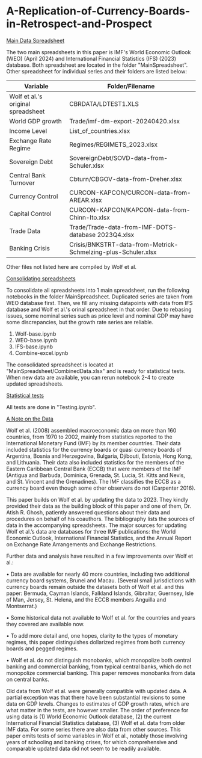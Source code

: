 # A-Replication-of-Currency-Boards-in-Retrospect-and-Prospect

<ins>Main Data Spreadsheet</ins>

The two main spreadsheets in this paper is IMF's World Economic Outlook (WEO) (April 2024) and International Financial Statistics (IFS) (2023) database. Both spreadsheet are located in the folder "MainSpreadsheet". Other spreadsheet for individual series and their folders are listed below:

| Variable                           | Folder/Filename                                               |
| -----------------------------------| --------------------------------------------------------------|
| Wolf et al.'s original spreadsheet | CBRDATA/LDTEST1.XLS                                           |
| World GDP growth                   | Trade/imf-dm-export-20240420.xlsx                             |
| Income Level                       | List_of_countries.xlsx                                        |
| Exchange Rate Regime               | Regimes/REGIMETS_2023.xlsx                                    |
| Sovereign Debt                     | SovereignDebt/SOVD-data-from-Schuler.xlsx                     |
| Central Bank Turnover              | Cbturn/CBGOV-data-from-Dreher.xlsx                            |
| Currency Control                   | CURCON-KAPCON/CURCON-data-from-AREAR.xlsx                     |
| Capital Control                    | CURCON-KAPCON/KAPCON-data-from-Chinn-Ito.xlsx                 |
| Trade Data                         | Trade/Trade-data-from-IMF-DOTS-database 2023Q4.xlsx           |
| Banking Crisis                     | Crisis/BNKSTRT-data-from-Metrick-Schmelzing-plus-Schuler.xlsx |

Other files not listed here are compiled by Wolf et al.

<ins>Consolidating spreadsheets</ins>

To consolidate all spreadsheets into 1 main spreadsheet, run the following notebooks in the folder MainSpreadsheet. Duplicated series are taken from WEO database first. Then, we fill any missing datapoints with data from IFS database and Wolf et al.'s orinal spreadsheet in that order. Due to rebasing issues, some nominal series such as price level and nominal GDP may have some discrepancies, but the growth rate series are reliable.

1. Wolf-base.ipynb
2. WEO-base.ipynb
3. IFS-base.ipynb
4. Combine-excel.ipynb

The consolidated spreadsheet is located at "MainSpreadsheet/CombinedData.xlsx" and is ready for statistical tests. When new data are available, you can rerun notebook 2-4 to create updated spreadsheets.

<ins>Statistical tests</ins>

All tests are done in "Testing.ipynb".

<ins>A Note on the Data</ins>

Wolf et al. (2008) assembled macroeconomic data on more than 160 countries, from 1970 to 2002, mainly from statistics reported to the International Monetary Fund (IMF) by its member countries. Their data included statistics for the currency boards or quasi currency boards of Argentina, Bosnia and Herzegovina, Bulgaria, Djibouti, Estonia, Hong Kong, and Lithuania. Their data also included statistics for the members of the Eastern Caribbean Central Bank (ECCB) that were members of the IMF (Antigua and Barbuda, Dominica, Grenada, St. Lucia, St. Kitts and Nevis, and St. Vincent and the Grenadines). The IMF classifies the ECCB as a currency board even though some other observers do not (Carpenter 2016).

This paper builds on Wolf et al. by updating the data to 2023. They kindly provided their data as the building block of this paper and one of them, Dr. Atish R. Ghosh, patiently answered questions about their data and procedures on behalf of his coauthors. The bibliography lists the sources of data in the accompanying spreadsheets. The major sources for updating Wolf et al.’s data are databases for three IMF publications: the World Economic Outlook, International Financial Statistics, and the Annual Report on Exchange Rate Arrangements and Exchange Restrictions.

 Further data and analysis have resulted in a few improvements over Wolf et al.:

•	Data are available for nearly 40 more countries, including two additional currency board systems, Brunei and Macau. (Several small jurisdictions with currency boards remain outside the datasets both of Wolf et al. and this paper: Bermuda, Cayman Islands, Falkland Islands, Gibraltar, Guernsey, Isle of Man, Jersey, St. Helena, and the ECCB members Anguilla and Montserrat.)

•	Some historical data not available to Wolf et al. for the countries and years they covered are available now.

•	To add more detail and, one hopes, clarity to the types of monetary regimes, this paper distinguishes dollarized regimes from both currency boards and pegged regimes.

•	Wolf et al. do not distinguish monobanks, which monopolize both central banking and commercial banking, from typical central banks, which do not monopolize commercial banking. This paper removes monobanks from data on central banks.

Old data from Wolf et al. were generally compatible with updated data. A partial exception was that there have been substantial revisions to some data on GDP levels. Changes to estimates of GDP growth rates, which are what matter in the tests, are however smaller. The order of preference for using data is (1) World Economic Outlook database, (2) the current International Financial Statistics database, (3) Wolf et al. data from older IMF data. For some series there are also data from other sources. This paper omits tests of some variables in Wolf et al., notably those involving years of schooling and banking crises, for which comprehensive and comparable updated data did not seem to be readily available.
